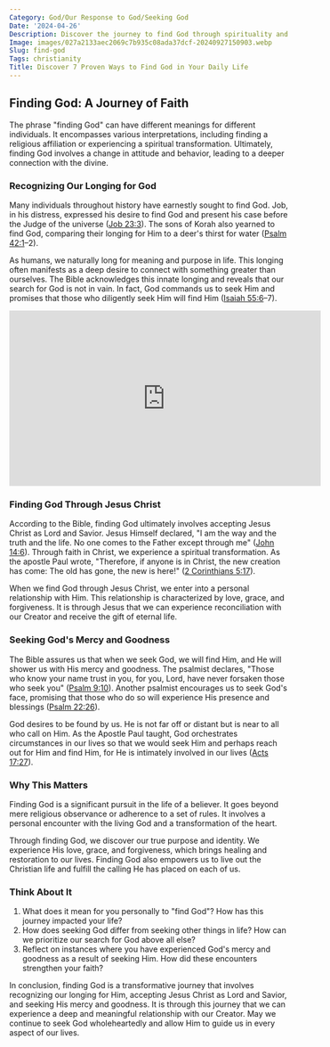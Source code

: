 ```yaml
---
Category: God/Our Response to God/Seeking God
Date: '2024-04-26'
Description: Discover the journey to find God through spirituality and personal reflection. Explore different paths and practices in the quest for divine connection.
Image: images/027a2133aec2069c7b935c08ada37dcf-20240927150903.webp
Slug: find-god
Tags: christianity
Title: Discover 7 Proven Ways to Find God in Your Daily Life
---
```


## Finding God: A Journey of Faith

The phrase "finding God" can have different meanings for different individuals. It encompasses various interpretations, including finding a religious affiliation or experiencing a spiritual transformation. Ultimately, finding God involves a change in attitude and behavior, leading to a deeper connection with the divine.

### Recognizing Our Longing for God

Many individuals throughout history have earnestly sought to find God. Job, in his distress, expressed his desire to find God and present his case before the Judge of the universe ([Job 23:3](https://www.bibleref.com/Job/23/Job-23-3.html)). The sons of Korah also yearned to find God, comparing their longing for Him to a deer's thirst for water ([Psalm 42:1](https://www.bibleref.com/Psalm/42/Psalm-42-1.html)–2).

As humans, we naturally long for meaning and purpose in life. This longing often manifests as a deep desire to connect with something greater than ourselves. The Bible acknowledges this innate longing and reveals that our search for God is not in vain. In fact, God commands us to seek Him and promises that those who diligently seek Him will find Him ([Isaiah 55:6](https://www.bibleref.com/Isaiah/55/Isaiah-55-6.html)–7).


<iframe width="560" height="315" src="https://www.youtube.com/embed/o_4s8HbDgto" frameborder="0" allow="autoplay; encrypted-media" allowfullscreen></iframe>


### Finding God Through Jesus Christ

According to the Bible, finding God ultimately involves accepting Jesus Christ as Lord and Savior. Jesus Himself declared, "I am the way and the truth and the life. No one comes to the Father except through me" ([John 14:6](https://www.bibleref.com/John/14/John-14-6.html)). Through faith in Christ, we experience a spiritual transformation. As the apostle Paul wrote, "Therefore, if anyone is in Christ, the new creation has come: The old has gone, the new is here!" ([2 Corinthians 5:17](https://www.bibleref.com/2-Corinthians/5/2-Corinthians-5-17.html)).

When we find God through Jesus Christ, we enter into a personal relationship with Him. This relationship is characterized by love, grace, and forgiveness. It is through Jesus that we can experience reconciliation with our Creator and receive the gift of eternal life.

### Seeking God's Mercy and Goodness

The Bible assures us that when we seek God, we will find Him, and He will shower us with His mercy and goodness. The psalmist declares, "Those who know your name trust in you, for you, Lord, have never forsaken those who seek you" ([Psalm 9:10](https://www.bibleref.com/Psalm/9/Psalm-9-10.html)). Another psalmist encourages us to seek God's face, promising that those who do so will experience His presence and blessings ([Psalm 22:26](https://www.bibleref.com/Psalm/22/Psalm-22-26.html)).

God desires to be found by us. He is not far off or distant but is near to all who call on Him. As the Apostle Paul taught, God orchestrates circumstances in our lives so that we would seek Him and perhaps reach out for Him and find Him, for He is intimately involved in our lives ([Acts 17:27](https://www.bibleref.com/Acts/17/Acts-17-27.html)).

### Why This Matters

Finding God is a significant pursuit in the life of a believer. It goes beyond mere religious observance or adherence to a set of rules. It involves a personal encounter with the living God and a transformation of the heart.

Through finding God, we discover our true purpose and identity. We experience His love, grace, and forgiveness, which brings healing and restoration to our lives. Finding God also empowers us to live out the Christian life and fulfill the calling He has placed on each of us.

### Think About It

1. What does it mean for you personally to "find God"? How has this journey impacted your life?
2. How does seeking God differ from seeking other things in life? How can we prioritize our search for God above all else?
3. Reflect on instances where you have experienced God's mercy and goodness as a result of seeking Him. How did these encounters strengthen your faith?

In conclusion, finding God is a transformative journey that involves recognizing our longing for Him, accepting Jesus Christ as Lord and Savior, and seeking His mercy and goodness. It is through this journey that we can experience a deep and meaningful relationship with our Creator. May we continue to seek God wholeheartedly and allow Him to guide us in every aspect of our lives.